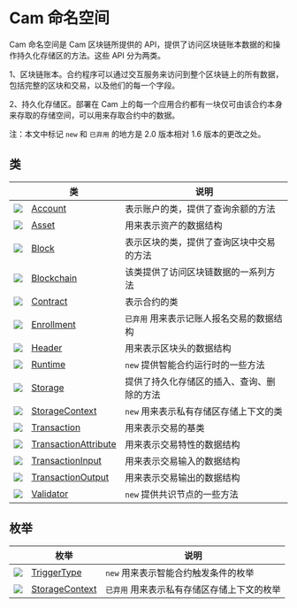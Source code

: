 # Cam 命名空间

Cam 命名空间是 Cam 区块链所提供的 API，提供了访问区块链账本数据的和操作持久化存储区的方法。这些 API 分为两类。

1、区块链账本。合约程序可以通过交互服务来访问到整个区块链上的所有数据，包括完整的区块和交易，以及他们的每一个字段。

2、持久化存储区。部署在 Cam 上的每一个应用合约都有一块仅可由该合约本身来存取的存储空间，可以用来存取合约中的数据。

注：本文中标记 `new` 和 ` 已弃用 ` 的地方是 2.0 版本相对 1.6 版本的更改之处。

## 类

|                                          | 类                                        | 说明                       |
| ---------------------------------------- | ---------------------------------------- | ------------------------ |
| ![](https://i-msdn.sec.s-msft.com/dynimg/IC29808.jpeg) | [Account](Cam/Account.md)                | 表示账户的类，提供了查询余额的方法        |
| ![](https://i-msdn.sec.s-msft.com/dynimg/IC29808.jpeg) | [Asset](Cam/Asset.md)                    | 用来表示资产的数据结构              |
| ![](https://i-msdn.sec.s-msft.com/dynimg/IC29808.jpeg) | [Block](Cam/Block.md)                    | 表示区块的类，提供了查询区块中交易的方法     |
| ![](https://i-msdn.sec.s-msft.com/dynimg/IC29808.jpeg) | [Blockchain](Cam/Blockchain.md)          | 该类提供了访问区块链数据的一系列方法       |
| ![](https://i-msdn.sec.s-msft.com/dynimg/IC29808.jpeg) | [Contract](Cam/Contract.md)              | 表示合约的类                   |
| ![](https://i-msdn.sec.s-msft.com/dynimg/IC29808.jpeg) | [Enrollment](Cam/Enrollment.md)          | ` 已弃用 ` 用来表示记账人报名交易的数据结构 |
| ![](https://i-msdn.sec.s-msft.com/dynimg/IC29808.jpeg) | [Header](Cam/Header.md)                  | 用来表示区块头的数据结构             |
| ![](https://i-msdn.sec.s-msft.com/dynimg/IC29808.jpeg) | [Runtime](Cam/Runtime.md)                | `new` 提供智能合约运行时的一些方法     |
| ![](https://i-msdn.sec.s-msft.com/dynimg/IC29808.jpeg) | [Storage](Cam/Storage.md)                | 提供了持久化存储区的插入、查询、删除的方法    |
| ![](https://i-msdn.sec.s-msft.com/dynimg/IC29808.jpeg) | [StorageContext](Cam/StorageContext.md)  | `new` 用来表示私有存储区存储上下文的类   |
| ![](https://i-msdn.sec.s-msft.com/dynimg/IC29808.jpeg) | [Transaction](Cam/Transaction.md)        | 用来表示交易的基类                |
| ![](https://i-msdn.sec.s-msft.com/dynimg/IC29808.jpeg) | [TransactionAttribute](Cam/TransactionAttribute.md) | 用来表示交易特性的数据结构            |
| ![](https://i-msdn.sec.s-msft.com/dynimg/IC29808.jpeg) | [TransactionInput](Cam/TransactionInput.md) | 用来表示交易输入的数据结构            |
| ![](https://i-msdn.sec.s-msft.com/dynimg/IC29808.jpeg) | [TransactionOutput](Cam/TransactionOutput.md) | 用来表示交易输出的数据结构            |
| ![](https://i-msdn.sec.s-msft.com/dynimg/IC29808.jpeg) | [Validator](Cam/Validator.md)            | `new` 提供共识节点的一些方法        |

## 枚举

|                                          | 枚举                                       | 说明                        |
| ---------------------------------------- | ---------------------------------------- | ------------------------- |
| ![](https://i-msdn.sec.s-msft.com/dynimg/IC134134.jpeg) | [TriggerType](Cam/TriggerType.md)        | `new` 用来表示智能合约触发条件的枚举     |
| ![](https://i-msdn.sec.s-msft.com/dynimg/IC134134.jpeg) | [StorageContext](Cam/StorageContext2.md) | ` 已弃用 ` 用来表示私有存储区存储上下文的枚举 |


